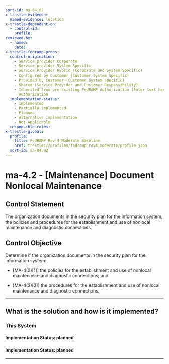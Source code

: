 ```yaml
---
sort-id: ma-04.02
x-trestle-evidence:
  named-evidence: location
x-trestle-dependent-on:
  - control-id:
    profile:
reviewed-by:
  - named:
    date:
x-trestle-fedramp-props:
  control-origination:
    - Service provider Corporate
    - Service provider System Specific
    - Service Provider Hybrid (Corporate and System Specific)
    - Configured by Customer (Customer System Specific)
    - Provided by Customer (Customer System Specific)
    - Shared (Service Provider and Customer Responsibility)
    - Inherited from pre-existing FedRAMP Authorization [Enter text here], Date of
      Authorization
  implementation-status:
    - Implemented
    - Partially implemented
    - Planned
    - Alternative implementation
    - Not Applicable
  responsible-roles:
x-trestle-global:
  profile:
    title: FedRAMP Rev 4 Moderate Baseline
    href: trestle://profiles/fedramp_rev4_moderate/profile.json
  sort-id: ma-04.02
---
```


# ma-4.2 - \[Maintenance\] Document Nonlocal Maintenance

## Control Statement

The organization documents in the security plan for the information system, the policies and procedures for the establishment and use of nonlocal maintenance and diagnostic connections.

## Control Objective

Determine if the organization documents in the security plan for the information system:

- \[MA-4(2)[1]\] the policies for the establishment and use of nonlocal maintenance and diagnostic connections; and

- \[MA-4(2)[2]\] the procedures for the establishment and use of nonlocal maintenance and diagnostic connections.

______________________________________________________________________

## What is the solution and how is it implemented?

<!-- For implementation status enter one of: implemented, partial, planned, alternative, not-applicable -->

<!-- Note that the list of rules under ### Rules: is read-only and changes will not be captured after assembly to JSON -->

### This System

<!-- Add implementation prose for the main This System component for control: ma-4.2 -->

#### Implementation Status: planned

### 

<!-- Add control implementation description here for control: ma-4.2 -->

#### Implementation Status: planned

______________________________________________________________________
